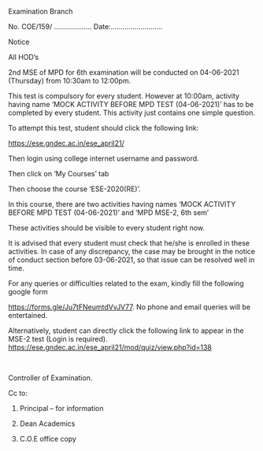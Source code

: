 Examination Branch

No. COE/159/	………………. Date:……………………..

Notice

All HOD’s

2nd MSE of MPD for 6th examination will be conducted on 04-06-2021 (Thursday) from 10:30am to 12:00pm. 

This test is compulsory for every student.  However at 10:00am, activity having name ‘MOCK ACTIVITY BEFORE MPD TEST (04-06-2021)’ has to be completed by every student. This activity just contains one simple question.

To attempt this test, student should click the following link:

https://ese.gndec.ac.in/ese_april21/

Then login using college internet username and password.

Then click on ‘My Courses’ tab

Then choose the course ‘ESE-2020(RE)’.

In this course, there are two activities having names ‘MOCK ACTIVITY BEFORE MPD TEST (04-06-2021)’  and ‘MPD MSE-2,  6th sem’

These activities should be visible to every student right now.

It is advised that every student must check that he/she is enrolled in these activities. In case of any discrepancy, the case may be brought in the notice of conduct section before 03-06-2021, so that issue can be resolved well in time.

For any queries or difficulties related to the exam, kindly fill the following google form

https://forms.gle/Ju7tFNeumtdVvJV77. No phone and email queries will be entertained.

Alternatively, student can directly click the following link to appear in the MSE-2 test (Login is required). https://ese.gndec.ac.in/ese_april21/mod/quiz/view.php?id=138

</br>

Controller of Examination.


Cc to:

1.	Principal – for information

2.	Dean Academics

3.	C.O.E office copy
